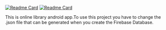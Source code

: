 [![Readme Card](https://github-readme-stats.vercel.app/api/pin/?username=anuraghazra&repo=github-readme-stats)](https://github.com/anuraghazra/github-readme-stats)
[![Readme Card](https://github-readme-stats.vercel.app/api/top-langs/?frostdev03=anuraghazra)](https://github.com/frostdev03/github-readme-stats)

This is online library android app.To use this project you have to change the .json file that can be generated when you create the Firebase Database.
